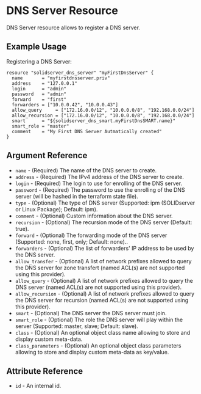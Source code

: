 # DNS Server Resource

DNS Server resource allows to register a DNS server.

## Example Usage

Registering a DNS Server:
```
resource "solidserver_dns_server" "myFirstDnsServer" {
  name       = "myfirstdnsserver.priv"
  address    = "127.0.0.1"
  login      = "admin"
  password   = "admin"
  forward    = "first"
  forwarders = ["10.0.0.42", "10.0.0.43"]
  allow_query     = ["172.16.0.0/12", "10.0.0.0/8", "192.168.0.0/24"]
  allow_recursion = ["172.16.0.0/12", "10.0.0.0/8", "192.168.0.0/24"]
  smart      = "${solidserver_dns_smart.myFirstDnsSMART.name}"
  smart_role = "master"
  comment    = "My First DNS Server Autmatically created"
}
```

## Argument Reference

* `name` - (Required) The name of the DNS server to create.
* `address` - (Required) The IPv4 address of the DNS server to create.
* `login` - (Required) The login to use for enrolling of the DNS server.
* `password` - (Required) The password to use the enrolling of the DNS server (will be hashed in the terraform state file).
* `type` - (Optional) The type of DNS server (Supported: ipm (SOLIDserver or Linux Package); Default: ipm).
* `comment` - (Optional) Custom information about the DNS server.
* `recursion` - (Optional) The recursion mode of the DNS server (Default: true).
* `forward` - (Optional) The forwarding mode of the DNS server (Supported: none, first, only; Default: none)..
* `forwarders` - (Optional) The list of forwarders' IP address to be used by the DNS server.
* `allow_transfer` - (Optional) A list of network prefixes allowed to query the DNS server for zone transfert (named ACL(s) are not supported using this provider).
* `allow_query` - (Optional) A list of network prefixes allowed to query the DNS server (named ACL(s) are not supported using this provider).
* `allow_recursion` - (Optional) A list of network prefixes allowed to query the DNS server for recursion (named ACL(s) are not supported using this provider).
* `smart` - (Optional) The DNS server the DNS server must join.
* `smart_role` - (Optional) The role the DNS server will play within the server (Supported: master, slave; Default: slave).
* `class` - (Optional) An optional object class name allowing to store and display custom meta-data.
* `class_parameters` - (Optional) An optional object class parameters allowing to store and display custom meta-data as key/value.

## Attribute Reference

* `id` - An internal id.
